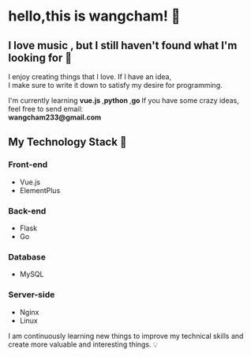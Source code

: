 # hello,this is wangcham! 🙂
## I love music , but I still haven't found what I'm looking for 🛄

<p>I enjoy creating things that I love. If I have an idea,<br>
I make sure to write it down to satisfy my desire for programming.</p>
I'm currently learning <strong>vue.js </strong>,<strong>python </strong>,<strong>go </strong>
If you have some crazy ideas,<br>
feel free to send email:<br>
<strong>wangcham233@gmail.com</strong>

## My Technology Stack 🌠

### Front-end
- Vue.js
- ElementPlus

### Back-end
- Flask
- Go

### Database
- MySQL

### Server-side
- Nginx
- Linux

I am continuously learning new things to improve my technical skills and create more valuable and interesting things. 💡

 

